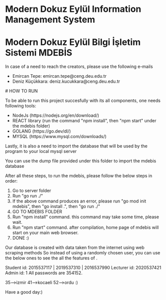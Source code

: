 # Modern Dokuz Eylül Information Management System
# Modern Dokuz Eylül Bilgi İşletim Sistemi MDEBİS

In case of a need to reach the creators, please use the following e-mails
<ul>
  <li>Emircan Tepe: emircan.tepe@ceng.deu.edu.tr</li>
  <li>Deniz Küçükkara: deniz.kucukkara@ceng.deu.edu.tr</li>
</ul>
# HOW TO RUN
<p>
To be able to run this project succesfully with its all components, one needs following tools:
<ul>
	<li>NodeJs (https://nodejs.org/en/download/)</li>
	<li>REACT library (run the command "npm install", then "npm start" under the mdebis folder)</li>
	<li>GOLANG (https://go.dev/dl/)</li>
	<li>MYSQL (https://www.mysql.com/downloads/)</li>
</ul>
</p>
<p> 
Lastly, it is also a need to import the database that will be used by the program to your local mysql server

You can use the dump file provided under this folder to import the mdebis database 

After all these steps, to run the mdebis, please follow the below steps in order:
</p>
<ol>
	<li>Go to server folder</li>
	<li>Run "go run ./"</li>
	<li>If the above command produces an error, please run "go mod init mdebis", then "go install .", then "go run ./"</li>
	<li>GO TO MDEBIS FOLDER</li>
	<li>Run "npm install" command. this command may take some time, please wait.</li>
	<li>Run "npm start" command. after compilation, home page of mdebis will start on your main web browser.</li>
	<li>DONE :)</li>
</ol>
<p>
Our database is created with data taken from the internet using web scraping methods
So instead of using a randomly chosen user, you can use the below ones to see the all the features of .
</p>
Student id: 2015537117 | 2019537310 | 2016537990
Lecturer id: 2020537421
Admin id: 1
All passwords are 354152.

35-->izmir
41-->kocaeli
52-->ordu
:) 

Have a good day:)
